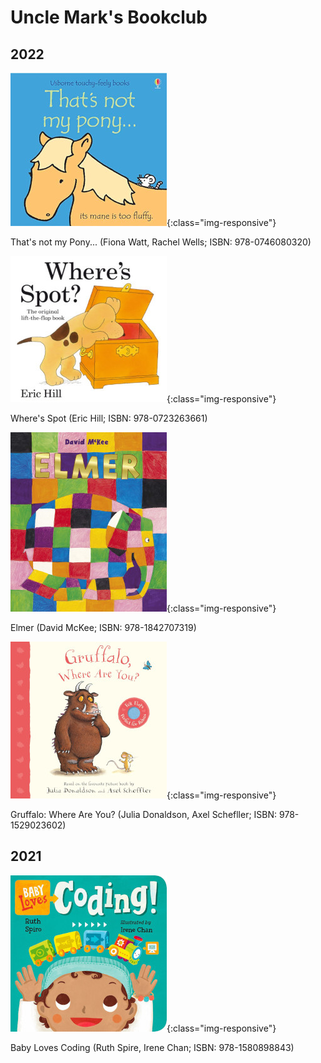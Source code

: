 # Uncle Mark's Bookclub

## 2022

![That's not my Pony...](/2022_07_1_Pony.jpg){:class="img-responsive"}

That's not my Pony... (Fiona Watt, Rachel Wells; ISBN: 978-0746080320)

![Where's Spot?](/2022_04_1_Spot.jpg){:class="img-responsive"}

Where's Spot (Eric Hill; ISBN: 978-0723263661)

![Elmer: David McKee](/2022_02_1_Elmer.jpg){:class="img-responsive"}

Elmer (David McKee; ISBN: 978-1842707319)

![Gruffalo: Where Are You?: Julia Donaldson and Axel Schefller](/2022_01_1_Gruffalo.jpg){:class="img-responsive"}

Gruffalo: Where Are You? (Julia Donaldson, Axel Schefller; ISBN: 978-1529023602)

## 2021

![Baby Loves Coding: Ruth Spire, Irene Chan](/2021_12_1_BabyCoding.jpg){:class="img-responsive"}

Baby Loves Coding (Ruth Spire, Irene Chan; ISBN: 978-1580898843)

